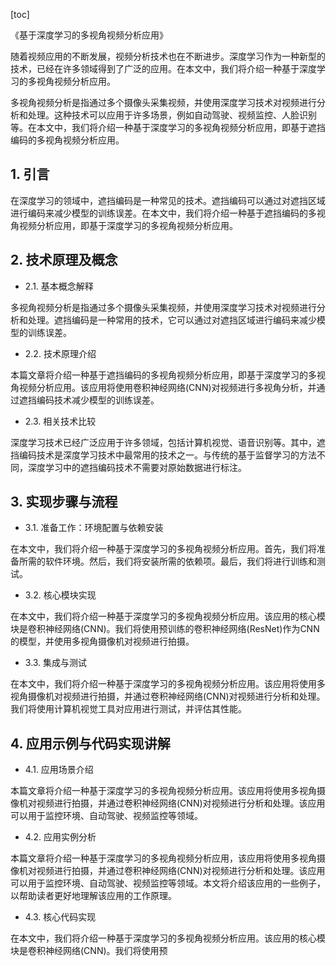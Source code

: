 
[toc]                    
                
                
《基于深度学习的多视角视频分析应用》

随着视频应用的不断发展，视频分析技术也在不断进步。深度学习作为一种新型的技术，已经在许多领域得到了广泛的应用。在本文中，我们将介绍一种基于深度学习的多视角视频分析应用。

多视角视频分析是指通过多个摄像头采集视频，并使用深度学习技术对视频进行分析和处理。这种技术可以应用于许多场景，例如自动驾驶、视频监控、人脸识别等。在本文中，我们将介绍一种基于深度学习的多视角视频分析应用，即基于遮挡编码的多视角视频分析应用。

## 1. 引言

在深度学习的领域中，遮挡编码是一种常见的技术。遮挡编码可以通过对遮挡区域进行编码来减少模型的训练误差。在本文中，我们将介绍一种基于遮挡编码的多视角视频分析应用，即基于深度学习的多视角视频分析应用。

## 2. 技术原理及概念

- 2.1. 基本概念解释

多视角视频分析是指通过多个摄像头采集视频，并使用深度学习技术对视频进行分析和处理。遮挡编码是一种常用的技术，它可以通过对遮挡区域进行编码来减少模型的训练误差。

- 2.2. 技术原理介绍

本篇文章将介绍一种基于遮挡编码的多视角视频分析应用，即基于深度学习的多视角视频分析应用。该应用将使用卷积神经网络(CNN)对视频进行多视角分析，并通过遮挡编码技术减少模型的训练误差。

- 2.3. 相关技术比较

深度学习技术已经广泛应用于许多领域，包括计算机视觉、语音识别等。其中，遮挡编码技术是深度学习技术中最常用的技术之一。与传统的基于监督学习的方法不同，深度学习中的遮挡编码技术不需要对原始数据进行标注。

## 3. 实现步骤与流程

- 3.1. 准备工作：环境配置与依赖安装

在本文中，我们将介绍一种基于深度学习的多视角视频分析应用。首先，我们将准备所需的软件环境。然后，我们将安装所需的依赖项。最后，我们将进行训练和测试。

- 3.2. 核心模块实现

在本文中，我们将介绍一种基于深度学习的多视角视频分析应用。该应用的核心模块是卷积神经网络(CNN)。我们将使用预训练的卷积神经网络(ResNet)作为CNN的模型，并使用多视角摄像机对视频进行拍摄。

- 3.3. 集成与测试

在本文中，我们将介绍一种基于深度学习的多视角视频分析应用。该应用将使用多视角摄像机对视频进行拍摄，并通过卷积神经网络(CNN)对视频进行分析和处理。我们将使用计算机视觉工具对应用进行测试，并评估其性能。

## 4. 应用示例与代码实现讲解

- 4.1. 应用场景介绍

本篇文章将介绍一种基于深度学习的多视角视频分析应用。该应用将使用多视角摄像机对视频进行拍摄，并通过卷积神经网络(CNN)对视频进行分析和处理。该应用可以用于监控环境、自动驾驶、视频监控等领域。

- 4.2. 应用实例分析

本篇文章将介绍一种基于深度学习的多视角视频分析应用，该应用将使用多视角摄像机对视频进行拍摄，并通过卷积神经网络(CNN)对视频进行分析和处理。该应用可以用于监控环境、自动驾驶、视频监控等领域。本文将介绍该应用的一些例子，以帮助读者更好地理解该应用的工作原理。

- 4.3. 核心代码实现

在本文中，我们将介绍一种基于深度学习的多视角视频分析应用。该应用的核心模块是卷积神经网络(CNN)。我们将使用预


